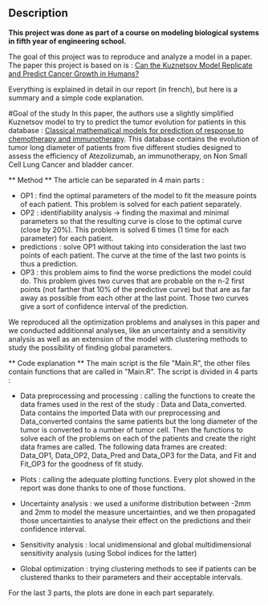 ## Description

**This project was done as part of a course on modeling biological systems in fifth year of engineering school.**

The goal of this project was to reproduce and analyze a model in a paper. The paper this project is based on is : [Can the Kuznetsov Model Replicate and Predict Cancer
Growth in Humans?](https://link.springer.com/article/10.1007/s11538-022-01075-7)

Everything is explained in detail in our report (in french), but here is a summary and a simple code explanation.

#Goal of the study
In this paper, the authors use a slightly simplified Kuznetsov model to try to predict the tumor evolution for patients in this database : [Classical mathematical models for prediction of response to chemotherapy and immunotherapy](https://journals.plos.org/ploscompbiol/article?id=10.1371/journal.pcbi.1009822#pcbi.1009822.s006). This database contains the evolution of tumor long diameter of patients from five different studies designed to assess the efficiency of Atezolizumab, an immunotherapy, on Non Small Cell Lung Cancer and bladder cancer. 

** Method **
The article can be separated in 4 main parts : 
- OP1 : find the optimal parameters of the model to fit the measure points of each patient. This problem is solved for each patient separately.
- OP2 : identifiability analysis -> finding the maximal and minimal parameters so that the resulting curve is close to the optimal curve (close by 20%). This problem is solved 6 times (1 time for each parameter) for each patient.
- predictions : solve OP1 without taking into consideration the last two points of each patient. The curve at the time of the last two points is thus a prediction.
- OP3 : this problem aims to find the worse predictions the model could do. This problem gives two curves that are probable on the n-2 first points (not farther that 10% of the predictive curve) but that are as far away as possible from each other at the last point. Those two curves give a sort of confidence interval of the prediction.

We reproduced all the optimization problems and analyses in this paper and we conducted additionnal analyses, like an uncertainty and a sensitivity analysis as well as an extension of the model with clustering methods to study the possibility of finding global parameters. 

** Code explanation **
The main script is the file "Main.R", the other files contain functions that are called in "Main.R". The script is divided in 4 parts : 

- Data preprocessing and processing : calling the functions to create the data frames used in the rest of the study : Data and Data_converted. Data contains the imported Data with our preprocessing and Data_converted contains the same patients but the long diameter of the tumor is converted to a number of tumor cell. Then the functions to solve each of the problems on each of the patients and create the right data frames are called. The following data frames are created: Data_OP1, Data_OP2, Data_Pred and Data_OP3 for the Data, and Fit and Fit_OP3 for the goodness of fit study.

- Plots : calling the adequate plotting functions. Every plot showed in the report was done thanks to one of those functions.

- Uncertainty analysis : we used a uniforme distribution between -2mm and 2mm to model the measure uncertainties, and we then propagated those uncertainties to analyse their effect on the predictions and their confidence interval.

- Sensitivity analysis : local unidimensional and global multidimensional sensitivity analysis (using Sobol indices for the latter)

- Global optimization : trying clustering methods to see if patients can be clustered thanks to their parameters and their acceptable intervals.

For the last 3 parts, the plots are done in each part separately.


